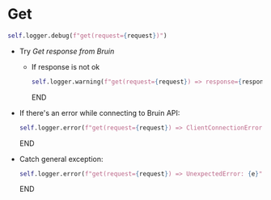 # Get

```python
self.logger.debug(f"get(request={request})")
```

* Try
  _Get response from Bruin_
  * If response is not ok
    ```python
    self.logger.warning(f"get(request={request}) => response={response}")
    ```
    END
  
* If there's an error while connecting to Bruin API:
  ```python
  self.logger.error(f"get(request={request}) => ClientConnectionError: {e}")
  ```
  END

* Catch general exception:
  ```python
  self.logger.error(f"get(request={request}) => UnexpectedError: {e}")
  ```
  END